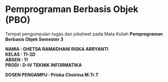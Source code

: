 # Pemprograman Berbasis Objek (PBO)
Tempat pengumpulan tugas dan jobsheet pada Mata Kuliah <b>Pemprograman Berbasis Objek<b> Semester 3

<b>NAMA : GHETSA RAMADHANI RISKA ARRYANTI<b><br>
<b>KELAS : TI-2D<b><br>
<b>ABSEN : 11<b><br>
<b>PRODI : D-IV TEKNIK INFORMATIKA<b><br>
<!-- <b>NIM : 2341720004<b><br> -->

<b>DOSEN PENGAMPU : Priska Choirina M.Tr.T<b><br>


